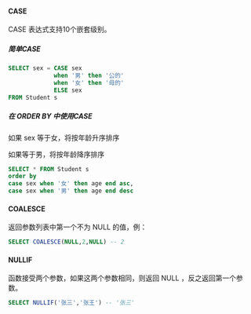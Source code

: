 #### CASE

CASE 表达式支持10个嵌套级别。

##### 简单CASE

```sql
SELECT sex = CASE sex 
             when '男' then '公的'
             when '女' then '母的'
             ELSE sex
FROM Student s
```

##### 在 ORDER BY 中使用CASE

如果 sex 等于女，将按年龄升序排序

如果等于男，将按年龄降序排序

```sql
SELECT * FROM Student s
order by
case sex when '女' then age end asc,
case sex when '男' then age end desc
```

#### COALESCE

返回参数列表中第一个不为 NULL 的值，例：

```sql
SELECT COALESCE(NULL,2,NULL) -- 2
```

#### NULLIF

函数接受两个参数，如果这两个参数相同，则返回 NULL ，反之返回第一个参数。

```sql
SELECT NULLIF('张三','张王') -- '张三'
```
